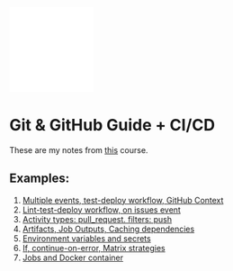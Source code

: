 <img id="logo" src="/github-course-1/logo1.png" alt="A logo that contains the word 'Git'" /> 

# Git & GitHub Guide + CI/CD

These are my notes from <a href="https://www.udemy.com/course/github-actions-the-complete-guide">this</a> course.

## Examples:

1. <a href="https://github.com/moonyc/ci-cd-example-1/">Multiple events, test-deploy workflow, GitHub Context</a>
2. <a href="https://github.com/moonyc/ci-cd-example-2">Lint-test-deploy workflow, on issues event</a>
3. <a href="https://github.com/moonyc/ci-cd-example-3">Activity types: pull_request. filters: push</a>
4. <a href="https://github.com/moonyc/ci-cd-example-4">Artifacts, Job Outputs, Caching dependencies
5. <a href="https://github.com/moonyc/ci-cd-example-5">Environment variables and secrets</a>
6. <a href="https://github.com/moonyc/ci-cd-example-6">If, continue-on-error, Matrix strategies</a>
7. <a href="https://github.com/moonyc/ci-cd-example-7">Jobs and Docker container</a>
